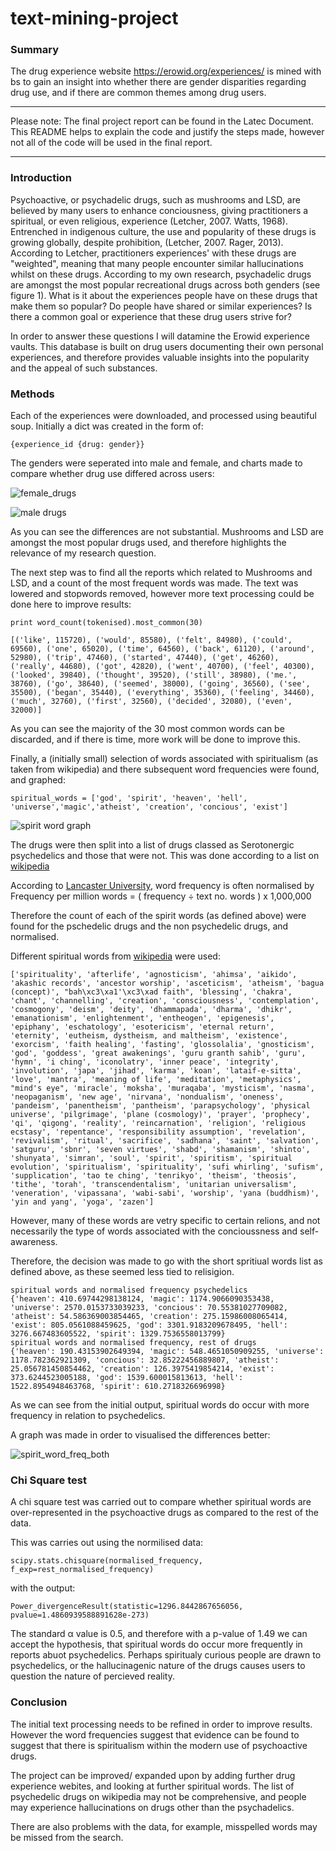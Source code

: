 # text-mining-project

### Summary

The drug experience website https://erowid.org/experiences/ is mined with bs to gain an insight into whether there are gender disparities regarding drug use, and if there are common themes among drug users. 

---

Please note: The final project report can be found in the Latec Document. This README helps to explain the code and justify the steps made, however not all of the code will be used in the final report. 

---

### Introduction

Psychoactive, or psychadelic drugs, such as mushrooms and LSD, are believed by many users to enhance conciousness, giving practitioners a spiritual, or even religious, experience (Letcher, 2007. Watts, 1968). Entrenched in indigenous culture, the use and popularity of these drugs is growing globally, despite prohibition, (Letcher, 2007. Rager, 2013). According to Letcher, practitioners experiences' with these drugs are "weighted", meaning that many people encounter similar hallucinations whilst on these drugs.  According to my own research, psychadelic drugs are amongst the most popular recreational drugs across both genders (see figure 1). What is it about the experiences people have on these drugs that make them so popular? Do people have shared or similar experiences? Is there a common goal or experience that these drug users strive for?

In order to answer these questions I will datamine the Erowid experience vaults. This database is built on drug users documenting their own personal experiences, and therefore provides valuable insights into the popularity and the appeal of such substances. 

### Methods

Each of the experiences were downloaded, and processed using beautiful soup. Initially a dict was created in the form of:

```
{experience_id {drug: gender}}
```

The genders were seperated into male and female, and charts made to compare whether drug use differed across users:

![female_drugs](https://github.com/IzzySmith/text-mining-project/blob/master/female_top5.png "Female drugs")

![male drugs](https://github.com/IzzySmith/text-mining-project/blob/master/maledrugs_cropped2.png)

As you can see the differences are not substantial. Mushrooms and LSD are amongst the most popular drugs used, and therefore highlights the relevance of my research question. 

The next step was to find all the reports which related to Mushrooms and LSD, and a count of the most frequent words was made. The text was lowered and stopwords removed, however more text processing could be done here to improve results:

```
print word_count(tokenised).most_common(30)

[('like', 115720), ('would', 85580), ('felt', 84980), ('could', 69560), ('one', 65020), ('time', 64560), ('back', 61120), ('around', 52980), ('trip', 47460), ('started', 47440), ('get', 46260), ('really', 44680), ('got', 42820), ('went', 40700), ('feel', 40300), ('looked', 39840), ('thought', 39520), ('still', 38980), ('me.', 38760), ('go', 38640), ('seemed', 38000), ('going', 36560), ('see', 35500), ('began', 35440), ('everything', 35360), ('feeling', 34460), ('much', 32760), ('first', 32560), ('decided', 32080), ('even', 32000)]
```

As you can see the majority of the 30 most common words can be discarded, and if there is time, more work will be done to improve this. 

Finally, a (initially small) selection of words associated with spiritualism (as taken from wikipedia) and there subsequent word frequencies were found, and graphed:

```
spiritual_words = ['god', 'spirit', 'heaven', 'hell', 'universe','magic','atheist', 'creation', 'concious', 'exist']
```

![spirit word graph](https://github.com/IzzySmith/text-mining-project/blob/master/spriritwords_cropped.png)

The drugs were then split into a list of drugs classed as Serotonergic psychedelics and those that were not. This was done according to a list on [wikipedia](https://en.wikipedia.org/wiki/List_of_psychedelic_drugs)

According to [Lancaster University](https://www.lancaster.ac.uk/fss/courses/ling/corpus/blue/l05_3.htm), word frequency is often normalised by Frequency per million words = ( frequency ÷ text no. words ) x 1,000,000 

Therefore the count of each of the spirit words (as defined above) were found for the pschedelic drugs and the non psychedelic drugs, and normalised. 

Different spiritual words from [wikipedia](https://en.wikipedia.org/wiki/Glossary_of_spirituality_terms) were used:

```
['spirituality', 'afterlife', 'agnosticism', 'ahimsa', 'aikido', 'akashic records', 'ancestor worship', 'asceticism', 'atheism', 'bagua (concept)', "bah\xc3\xa1'\xc3\xad faith", 'blessing', 'chakra', 'chant', 'channelling', 'creation', 'consciousness', 'contemplation', 'cosmogony', 'deism', 'deity', 'dhammapada', 'dharma', 'dhikr', 'emanationism', 'enlightenment', 'entheogen', 'epigenesis', 'epiphany', 'eschatology', 'esotericism', 'eternal return', 'eternity', 'eutheism, dystheism, and maltheism', 'existence', 'exorcism', 'faith healing', 'fasting', 'glossolalia', 'gnosticism', 'god', 'goddess', 'great awakenings', 'guru granth sahib', 'guru', 'hymn', 'i ching', 'iconolatry', 'inner peace', 'integrity', 'involution', 'japa', 'jihad', 'karma', 'koan', 'lataif-e-sitta', 'love', 'mantra', 'meaning of life', 'meditation', 'metaphysics', "mind's eye", 'miracle', 'moksha', 'muraqaba', 'mysticism', 'nasma', 'neopaganism', 'new age', 'nirvana', 'nondualism', 'oneness', 'pandeism', 'panentheism', 'pantheism', 'parapsychology', 'physical universe', 'pilgrimage', 'plane (cosmology)', 'prayer', 'prophecy', 'qi', 'qigong', 'reality', 'reincarnation', 'religion', 'religious ecstasy', 'repentance', 'responsibility assumption', 'revelation', 'revivalism', 'ritual', 'sacrifice', 'sadhana', 'saint', 'salvation', 'satguru', 'sbnr', 'seven virtues', 'shabd', 'shamanism', 'shinto', 'shunyata', 'simran', 'soul', 'spirit', 'spiritism', 'spiritual evolution', 'spiritualism', 'spirituality', 'sufi whirling', 'sufism', 'supplication', 'tao te ching', 'tenrikyo', 'theism', 'theosis', 'tithe', 'torah', 'transcendentalism', 'unitarian universalism', 'veneration', 'vipassana', 'wabi-sabi', 'worship', 'yana (buddhism)', 'yin and yang', 'yoga', 'zazen']
```

However, many of these words are vetry specific to certain relions, and not necessarily the type of words associated with the concioussness and self-awareness. 

Therefore, the decision was made to go with the short spritiual words list as defined above, as these seemed less tied to relisigion. 

```
spiritual words and normalised frequency psychedelics
{'heaven': 410.69744298138124, 'magic': 1174.9066090353438, 'universe': 2570.0153733039233, 'concious': 70.55381027709082, 'atheist': 54.586369003854465, 'creation': 275.15986008065414, 'exist': 805.0561088459625, 'god': 3301.9183209678495, 'hell': 3276.667483605522, 'spirit': 1329.7536558013799}
spiritual words and normalised frequency, rest of drugs
{'heaven': 190.43153902649394, 'magic': 548.4651050909255, 'universe': 1178.782362921309, 'concious': 32.85222456889807, 'atheist': 25.056781450854462, 'creation': 126.3975419854214, 'exist': 373.6244523005188, 'god': 1539.600015813613, 'hell': 1522.8954948463768, 'spirit': 610.2718326696998}
```

As we can see from the initial output, spiritual words do occur with more frequency in relation to psychedelics.

A graph was made in order to visualised the differences better:

![spirit_word_freq_both](https://github.com/IzzySmith/text-mining-project/blob/master/np_graph_spirit_word_freq.png)

### Chi Square test

A chi square test was carried out to compare whether spiritual words are over-represented in the psychoactive drugs as compared to the rest of the data. 

This was carries out using the normilised data:

```
scipy.stats.chisquare(normalised_frequency, f_exp=rest_normalised_frequency)
```

with the output:

```
Power_divergenceResult(statistic=1296.8442867656056, pvalue=1.4860939588891628e-273)
```

The standard α value is 0.5, and therefore with a p-value of 1.49 we can accept the hypothesis, that spiritual words do occur more frequently in reports abuot psychedelics. Perhaps spiritualy curious people are drawn to psychedelics, or the hallucinagenic nature of the drugs causes users to question the nature of percieved reality. 

### Conclusion

The initial text processing needs to be refined in order to improve results. However the word frequencies suggest that evidence can be found to suggest that there is spiritualism within the modern use of psychoactive drugs.

The project can be improved/ expanded upon by adding further drug experience webites, and looking at further spiritual words. The list of psychedelic drugs on wikipedia may not be comprehensive, and people may experience hallucinations on drugs other than the psychadelics. 

There are also problems with the data, for example, misspelled words may be missed from the search. 
